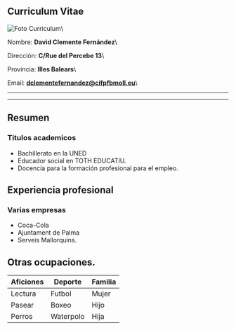 ## Curriculum Vitae
![Foto Curriculum](https://encrypted-tbn0.gstatic.com/images?q=tbn:ANd9GcT89M40oJv_YqR2g5CX_Nmjh5QWzQKAViGFdxVMkCICmA&s)\

Nombre: **David Clemente Fernández**\

Dirección: **C/Rue del Percebe 13**\

Provincia: **Illes Balears**\

Email: **dclementefernandez@cifpfbmoll.eu**\
- - - 
***

## Resumen
### Titulos academicos

* Bachillerato en la UNED
* Educador social en TOTH EDUCATIU.
* Docencia para la formación profesional para el empleo.

## Experiencia profesional

### Varias empresas
* Coca-Cola
* Ajuntament de Palma
* Serveis Mallorquins.

## Otras ocupaciones.

| Aficiones | Deporte | Familia  |
|----------|----------|----------|
| Lectura  | Futbol   | Mujer    |
| Pasear   | Boxeo    | Hijo|    |
| Perros   | Waterpolo| Hija     |




    
